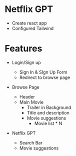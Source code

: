 # Netflix GPT

- Create react app
- Configured Tailwind

# Features

- Login/Sign up

  - Sign In & SIgn Up Form
  - Redirect to browse page

- Browse Page

  - Header
  - Main Movie
    - Trailer in Background
    - Title and description
    - Movie suggestions
      - Movie list \* N

- Netflix GPT
  - Search Bar
  - Movie suggestions
